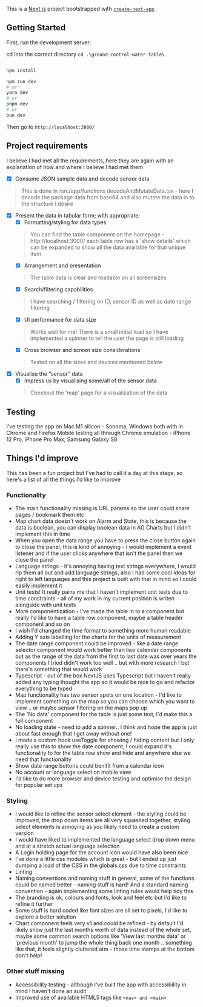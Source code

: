This is a [Next.js](https://nextjs.org/) project bootstrapped with [`create-next-app`](https://github.com/vercel/next.js/tree/canary/packages/create-next-app).

## Getting Started

First, run the development server:

cd into the correct directory
`cd .\ground-control-water-table\`

```bash

npm install

npm run dev
# or
yarn dev
# or
pnpm dev
# or
bun dev
```

Then go to `http://localhost:3000/`


## Project requirements
I believe I had met all the requirements, here they are again with an explanation of how and where I believe I had met them

- [x] Consume JSON sample data and decode sensor data
> This is done in /src/app/functions decodeAndMutateData.tsx - here I decode the package data from base64 and also mutate the data in to the structure I desire
- [x] Present the data in tabular form; with appropriate:
     - [x] Formatting/styling for data types
     > You can find the table component on the homepage - http://localhost:3000/ each table row has a 'show details' which can be expanded to show all the data available for that unique item
     - [x] Arrangement and presentation
     > The table data is clear and readable on all screensizes
     - [x] Search/filtering capabilities
     > I have searching / filtering on ID, sensor ID as well as date range filtering
     - [x] UI performance for data size
     > Works well for me! There is a small initial load so I have implemented a spinner to tell the user the page is still loading
     - [x] Cross browser and screen size considerations
     > Tested on all the sizes and devices mentioned below
- [x] Visualise the “sensor” data
     - [x] Impress us by visualising some/all of the sensor data
     > Checkout the 'map' page for a visualization of the data

## Testing
I've testing the app on Mac M1 silicon - Sonoma, Windows both with in Chrome and Firefox
Mobile testing all through Chrome emulation - iPhone 12 Pro, iPhone Pro Max, Samsung Galaxy S8

## Things I'd improve
This has been a fun project but I've had to call it a day at this stage, so here's a list of all the things I'd like to improve

### Functionality
- The main functionality missing is URL params so the user could share pages / bookmark them etc
- Map chart data doesn't work on Alarm and State, this is because the data is boolean, you can display boolean data in AG Charts but I didn't implement this in time
- When you open the data range you have to press the close button again to close the panel, this is kind of annoying - I would implement a event listener and if the user clicks anywhere that isn't the panel then we close the panel
- Language strings - it's annoying having text strings everywhere, I would rip them all out and add language strings, also I had some cool ideas for right to left languages and this project is built with that in mind so I could easily implement it
- Unit tests! It really pains me that I haven't implement unit tests due to time constraints - all of my work in my current position is writen alongside with unit tests
- More componentization - I've made the table in to a component but really I'd like to have a table row component, maybe a table header component and so on
- I wish I'd changed the time format to something more human readable
- Adding Y axis labelling for the charts for the units of measurement
- The date range component could be improved - like a date range selector component would work better than two calendar components but as the range of the data from the first to last date was over years the components I tried didn't work too well .. but with more research I bet there's something that would work
- Typescript - out of the box NextJS uses Typescript but I haven't really added any typing thought the app so it would be nice to go and refactor everything to be typed
- Map functionality has two sensor spots on one location - I'd like to implement something on the map so you can choose which you want to view .. or maybe sensor filtering on the maps pop up
- The 'No data' component for the table is just some text, I'd make this a full component
- No loading state - need to add a spinner.. I think and hope the app is just about fast enough that I get away without one!
- I made a custom hook useToggle for showing / hiding content but I only really use this to show the date component, I could expand it's functionality to for the table row show and hide and anywhere else we need that functionality
- Show date range buttons could benifit from a calendar icon
- No account or language select on mobile view
- I'd like to do more browser and device testing and optimise the design for popular set ups


### Styling
- I would like to refine the sensor select element - the styling could be improved, the drop down items are all very squashed together, styling select elements is annoying as you likely need to create a custom version
- I would have liked to implemented the language select drop down menu and at a stretch actual language selection
- A Login holding page for the account icon would have also been nice
- I've done a little css modules which is great - but I ended up just dumping a load of the CSS in the globals.css due to time constraints
- Linting
- Naming conventions and naming stuff in general, some of the functions could be named better - naming stuff is hard! And a standard naming convention - again implementing some linting rules would help tidy this
- The branding is ok, colours and fonts, look and feel etc but I'd like to refine it further
- Some stuff is hard coded like font sizes are all set to pixels, I'd like to explore a better solution
- Chart component feels very v1 and could be refined - by default I'd likely show just the last months worth of data instead of the whole set, maybe some common search options like 'View last months data' or 'previous month' to jump the whole thing back one month .. something like that, it feels slightly cluttered atm - those time stamps at the bottom don't help!

### Other stuff missing
- Accessibility testing - although I've built the app with accessibility in mind I haven't done an audit
- Improved use of available HTML5 tags like `<nav> and <main>`
